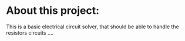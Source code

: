 # About this project:   

This is a basic electrical circuit solver, that should be able to handle the resistors circuits ....
